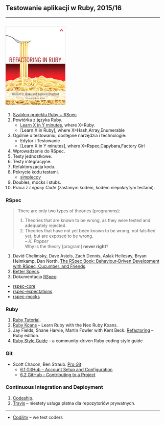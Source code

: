 ## Testowanie aplikacji w Ruby, 2015/16

----
![refactoring](images/refactoring.jpg)
----

1. [Szablon projektu Ruby + RSpec](https://github.com/egzamin/rspec-template)
1. Powtórka z języka Ruby.
   - [Learn X in Y minutes][5], where X=Ruby.
   - [Learn X in Ruby], where X=Hash,Array,Enumerable
2. Ogólnie o testowaniu, dostępne narzędzia i technologie:<br>
   - Edytor i Testowanie
   - [Learn X in Y minutes], where X=Rspec,Capybara,Factory Girl
3. Wprowadzenie do RSpec.
4. Testy jednostkowe.
5. Testy integracyjne.
6. Refaktoryzacja kodu.
7. Pokrycie kodu testami.
   - [simplecov][8]
8. Doubles, mocks i stubs.
9. Praca z *Legacy Code* (zastanym kodem, kodem niepokrytym testami).

### RSpec

> There are only two types of theories [programms]:<br>
> 1. Theories that are known to be wrong, as they were tested
> and adequately rejected.<br>
> 2. Theories that have not yet been known to be wrong,
> not falsified yet, but are exposed to be wrong.<br>
> – *K. Popper*<br>
> Why is the theory [program] **never right**?


1. David Chelimsky, Dave Astels, Zach Dennis, Aslak Hellesøy, Bryan Helmkamp, Dan North.
   [The RSpec Book: Behaviour-Driven Development with RSpec, Cucumber, and Friends][3].
2. [Better Specs](http://betterspecs.org/).
3. Dokumentacja [RSpec](http://rspec.info/):
  - [rspec-core](https://github.com/rspec/rspec-core)
  - [rspec-expectations](https://github.com/rspec/rspec-expectations)
  - [rspec-mocks](https://github.com/rspec/rspec-mocks)

### Ruby

1. [Ruby Tutorial][4].
2. [Ruby Koans](http://rubykoans.com/) – Learn Ruby with the Neo Ruby Koans.
3. Jay Fields, Shane Harvie, Martin Fowler with Kent Beck.
   [Refactoring](http://books.google.pl/books/about/Refactoring.html?id=6jyOUrJBJHAC) – Ruby edition.
4. [Ruby Style Guide](https://github.com/bbatsov/ruby-style-guide) – a community-driven Ruby coding style guide

### Git

* Scott Chacon, Ben Straub. [Pro Git](https://git-scm.com/book/en/v2)
  - [6.1 GitHub – Account Setup and Configuration](https://git-scm.com/book/en/v2/GitHub-Account-Setup-and-Configuration)
  - [6.2 GitHub - Contributing to a Project](https://git-scm.com/book/en/v2/GitHub-Contributing-to-a-Project)

### Continuous Integration and Deployment

1. [Codeship](https://www.codeship.io/).
1. [Travis](https://travis-ci.org/) – niestety usługa płatna dla repozytoriów prywatnych.

----

* [Codility](https://codility.com/) – we test coders


[5]: http://learnxinyminutes.com/docs/ruby/
[1]: https://github.com/elizabrock/NSS-Syllabus-Spring-2013
[2]: http://rvm.io/rvm
[3]: http://pragprog.com/book/achbd/the-rspec-book
[4]: http://www.tutorialspoint.com/ruby/
[6]: http://tryruby.org/levels/1/challenges/0
[7]: https://www.codeschool.com/courses/testing-with-rspec
[8]: https://github.com/colszowka/simplecov

